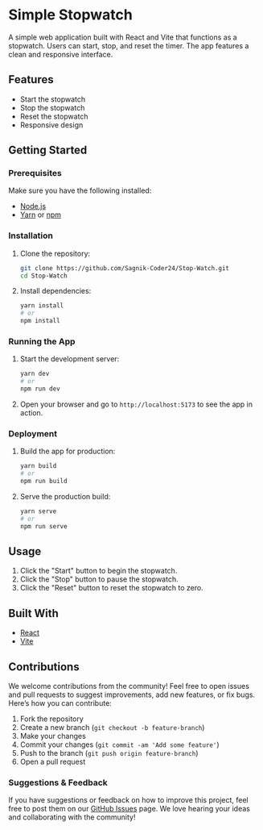 # Simple Stopwatch

A simple web application built with React and Vite that functions as a stopwatch. Users can start, stop, and reset the timer. The app features a clean and responsive interface.

## Features

- Start the stopwatch
- Stop the stopwatch
- Reset the stopwatch
- Responsive design

## Getting Started

### Prerequisites

Make sure you have the following installed:

- [Node.js](https://nodejs.org/)
- [Yarn](https://yarnpkg.com/) or [npm](https://www.npmjs.com/)

### Installation

1. Clone the repository:

   ```bash
   git clone https://github.com/Sagnik-Coder24/Stop-Watch.git
   cd Stop-Watch
   ```

2. Install dependencies:

   ```bash
   yarn install
   # or
   npm install
   ```

### Running the App

1. Start the development server:

   ```bash
   yarn dev
   # or
   npm run dev
   ```

2. Open your browser and go to `http://localhost:5173` to see the app in action.

### Deployment

1. Build the app for production:

   ```bash
   yarn build
   # or
   npm run build
   ```

2. Serve the production build:

   ```bash
   yarn serve
   # or
   npm run serve
   ```

## Usage

1. Click the "Start" button to begin the stopwatch.
2. Click the "Stop" button to pause the stopwatch.
3. Click the "Reset" button to reset the stopwatch to zero.

## Built With

- [React](https://reactjs.org/)
- [Vite](https://vitejs.dev/)

## Contributions

We welcome contributions from the community! Feel free to open issues and pull requests to suggest improvements, add new features, or fix bugs. Here’s how you can contribute:

1. Fork the repository
2. Create a new branch (`git checkout -b feature-branch`)
3. Make your changes
4. Commit your changes (`git commit -am 'Add some feature'`)
5. Push to the branch (`git push origin feature-branch`)
6. Open a pull request

### Suggestions & Feedback

If you have suggestions or feedback on how to improve this project, feel free to post them on our [GitHub Issues](https://github.com/Sagnik-Coder24/Stop-Watch/issues) page. We love hearing your ideas and collaborating with the community!
